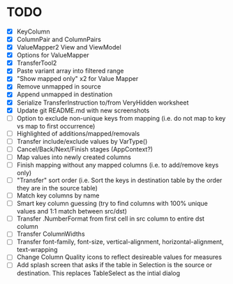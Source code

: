 # TODO

- [x] KeyColumn
- [x] ColumnPair and ColumnPairs
- [x] ValueMapper2 View and ViewModel
- [x] Options for ValueMapper
- [x] TransferTool2
- [x] Paste variant array into filtered range 
- [x] "Show mapped only" x2 for Value Mapper
- [x] Remove unmapped in source
- [x] Append unmapped in destination
- [x] Serialize TransferInstruction to/from VeryHidden worksheet
- [x] Update git README.md with new screenshots
- [ ] Option to exclude non-unique keys from mapping (i.e. do not map to key vs map to first occurrence)
- [ ] Highlighted of additions/mapped/removals
- [ ] Transfer include/exclude values by VarType()
- [ ] Cancel/Back/Next/Finish stages (AppContext?)
- [ ] Map values into newly created columns
- [ ] Finish mapping without any mapped columns (i.e. to add/remove keys only)
- [ ] "Transfer" sort order (i.e. Sort the keys in destination table by the order they are in the source table)
- [ ] Match key columns by name
- [ ] Smart key column guessing (try to find columns with 100% unique values and 1:1 match between src/dst)
- [ ] Transfer .NumberFormat from first cell in src column to entire dst column
- [ ] Transfer ColumnWidths
- [ ] Transfer font-family, font-size, vertical-alignment, horizontal-alignment, text-wrapping
- [ ] Change Column Quality icons to reflect desireable values for measures
- [ ] Add splash screen that asks if the table in Selection is the source or destination. This replaces TableSelect as the intial dialog

